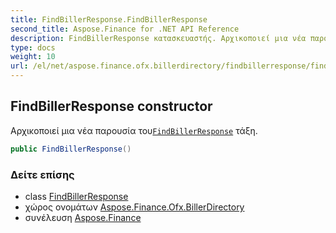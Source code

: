 ```yaml
---
title: FindBillerResponse.FindBillerResponse
second_title: Aspose.Finance for .NET API Reference
description: FindBillerResponse κατασκευαστής. Αρχικοποιεί μια νέα παρουσία τουFindBillerResponse τάξη.
type: docs
weight: 10
url: /el/net/aspose.finance.ofx.billerdirectory/findbillerresponse/findbillerresponse/
---
```

## FindBillerResponse constructor

Αρχικοποιεί μια νέα παρουσία του[`FindBillerResponse`](../) τάξη.

```csharp
public FindBillerResponse()
```

### Δείτε επίσης

* class [FindBillerResponse](../)
* χώρος ονομάτων [Aspose.Finance.Ofx.BillerDirectory](../../findbillerresponse/)
* συνέλευση [Aspose.Finance](../../../)



